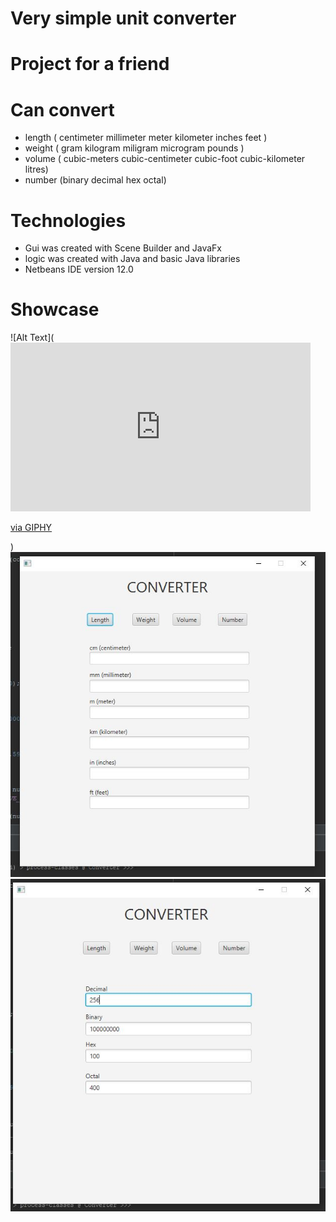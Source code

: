 # Very simple unit converter
# Project for a friend 

# Can convert
* length ( centimeter millimeter meter kilometer inches feet )
* weight ( gram kilogram miligram microgram pounds )
* volume ( cubic-meters cubic-centimeter cubic-foot cubic-kilometer litres)
* number (binary decimal hex octal) 

# Technologies
* Gui was created with Scene Builder and JavaFx
* logic was created with Java and basic Java libraries
* Netbeans IDE version 12.0

# Showcase
![Alt Text](<iframe src="https://giphy.com/embed/sFBQOn6cqW21C5UZ78" width="480" height="270" frameBorder="0" class="giphy-embed" allowFullScreen></iframe><p><a href="https://giphy.com/gifs/converter-java-program-sFBQOn6cqW21C5UZ78">via GIPHY</a></p>)
![preview-image](https://github.com/leonardpepa/Unit-Converter/blob/master/Capture.JPG?raw=true)
![preview-image](https://github.com/leonardpepa/Unit-Converter/blob/master/Capture2.JPG?raw=true)

